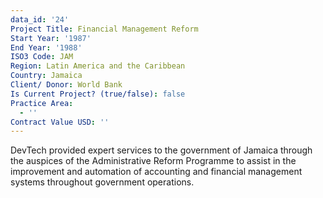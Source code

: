 ```yaml
---
data_id: '24'
Project Title: Financial Management Reform
Start Year: '1987'
End Year: '1988'
ISO3 Code: JAM
Region: Latin America and the Caribbean
Country: Jamaica
Client/ Donor: World Bank
Is Current Project? (true/false): false
Practice Area:
  - ''
Contract Value USD: ''
---
```

DevTech provided expert services to the government of Jamaica through the auspices of the Administrative Reform Programme to assist in the improvement and automation of accounting and financial management systems throughout government operations.